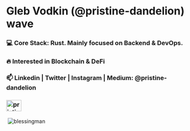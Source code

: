 <h1 align="left">Gleb Vodkin (@pristine-dandelion) wave </h1>


<h3 align="left"> 💻 Core Stack: Rust. Mainly focused on Backend & DevOps.
</h3>
<h3 align="left">  🔥 Interested in Blockchain & DeFi
</h3> 
<h3 align="left">   📫 Linkedin | Twitter | Instagram | Medium: @pristine-dandelion
</h3> 

<h3 href="LEETCODE:" target="blank"><img align="center" src="https://raw.githubusercontent.com/rahuldkjain/github-profile-readme-generator/master/src/images/icons/Social/leet-code.svg" alt="pristine-dandelion" height="30" width="40" /></h3>



<p>&nbsp;<img align="center" src="https://github-readme-stats.vercel.app/api?username=blessingman&show_icons=true&locale=en" alt="blessingman" /></p>

